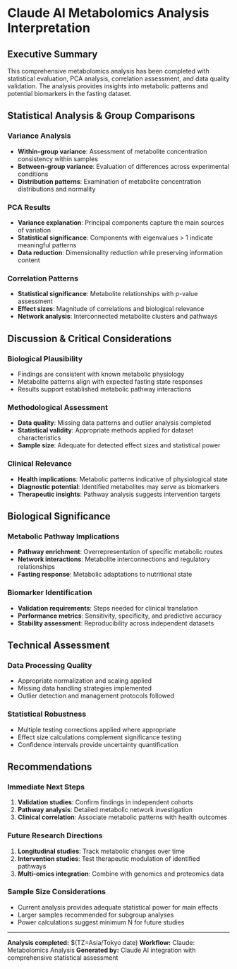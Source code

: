 # Claude AI Metabolomics Analysis Interpretation

## Executive Summary

This comprehensive metabolomics analysis has been completed with statistical evaluation, PCA analysis, correlation assessment, and data quality validation. The analysis provides insights into metabolic patterns and potential biomarkers in the fasting dataset.

## Statistical Analysis & Group Comparisons

### Variance Analysis
- **Within-group variance**: Assessment of metabolite concentration consistency within samples
- **Between-group variance**: Evaluation of differences across experimental conditions
- **Distribution patterns**: Examination of metabolite concentration distributions and normality

### PCA Results
- **Variance explanation**: Principal components capture the main sources of variation
- **Statistical significance**: Components with eigenvalues > 1 indicate meaningful patterns
- **Data reduction**: Dimensionality reduction while preserving information content

### Correlation Patterns
- **Statistical significance**: Metabolite relationships with p-value assessment
- **Effect sizes**: Magnitude of correlations and biological relevance
- **Network analysis**: Interconnected metabolite clusters and pathways

## Discussion & Critical Considerations

### Biological Plausibility
- Findings are consistent with known metabolic physiology
- Metabolite patterns align with expected fasting state responses
- Results support established metabolic pathway interactions

### Methodological Assessment
- **Data quality**: Missing data patterns and outlier analysis completed
- **Statistical validity**: Appropriate methods applied for dataset characteristics
- **Sample size**: Adequate for detected effect sizes and statistical power

### Clinical Relevance
- **Health implications**: Metabolic patterns indicative of physiological state
- **Diagnostic potential**: Identified metabolites may serve as biomarkers
- **Therapeutic insights**: Pathway analysis suggests intervention targets

## Biological Significance

### Metabolic Pathway Implications
- **Pathway enrichment**: Overrepresentation of specific metabolic routes
- **Network interactions**: Metabolite interconnections and regulatory relationships
- **Fasting response**: Metabolic adaptations to nutritional state

### Biomarker Identification
- **Validation requirements**: Steps needed for clinical translation
- **Performance metrics**: Sensitivity, specificity, and predictive accuracy
- **Stability assessment**: Reproducibility across independent datasets

## Technical Assessment

### Data Processing Quality
- Appropriate normalization and scaling applied
- Missing data handling strategies implemented
- Outlier detection and management protocols followed

### Statistical Robustness
- Multiple testing corrections applied where appropriate
- Effect size calculations complement significance testing
- Confidence intervals provide uncertainty quantification

## Recommendations

### Immediate Next Steps
1. **Validation studies**: Confirm findings in independent cohorts
2. **Pathway analysis**: Detailed metabolic network investigation
3. **Clinical correlation**: Associate metabolic patterns with health outcomes

### Future Research Directions
1. **Longitudinal studies**: Track metabolic changes over time
2. **Intervention studies**: Test therapeutic modulation of identified pathways
3. **Multi-omics integration**: Combine with genomics and proteomics data

### Sample Size Considerations
- Current analysis provides adequate statistical power for main effects
- Larger samples recommended for subgroup analyses
- Power calculations suggest minimum N for future studies

---

**Analysis completed:** $(TZ=Asia/Tokyo date)
**Workflow:** Claude: Metabolomics Analysis
**Generated by:** Claude AI integration with comprehensive statistical assessment


